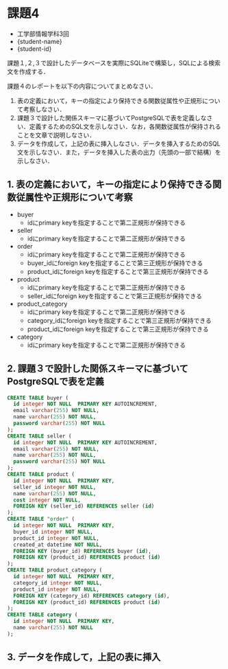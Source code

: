 # 課題4

- 工学部情報学科3回
- {student-name}
- {student-id}

課題１,２,３で設計したデータベースを実際にSQLiteで構築し，SQLによる検索文を作成する．

課題４のレポートを以下の内容についてまとめなさい．

1. 表の定義において，キーの指定により保持できる関数従属性や正規形について考察しなさい．
2. 課題３で設計した関係スキーマに基づいてPostgreSQLで表を定義しなさい．定義するためのSQL文を示しなさい．なお，各関数従属性が保持されることを文章で説明しなさい．
3. データを作成して，上記の表に挿入しなさい．データを挿入するためのSQL文を示しなさい．また，データを挿入した表の出力（先頭の一部で結構）を示しなさい．

## 1. 表の定義において，キーの指定により保持できる関数従属性や正規形について考察

- buyer
    - idにprimary keyを指定することで第二正規形が保持できる
- seller
    - idにprimary keyを指定することで第二正規形が保持できる
- order
    - idにprimary keyを指定することで第二正規形が保持できる
    - buyer_idにforeign keyを指定することで第三正規形が保持できる
    - product_idにforeign keyを指定することで第三正規形が保持できる
- product
    - idにprimary keyを指定することで第二正規形が保持できる
    - seller_idにforeign keyを指定することで第三正規形が保持できる
- product_category
    - idにprimary keyを指定することで第二正規形が保持できる
    - category_idにforeign keyを指定することで第三正規形が保持できる
    - product_idにforeign keyを指定することで第三正規形が保持できる
- category
    - idにprimary keyを指定することで第二正規形が保持できる

## 2. 課題３で設計した関係スキーマに基づいてPostgreSQLで表を定義

```sql
CREATE TABLE buyer (
  id integer NOT NULL  PRIMARY KEY AUTOINCREMENT,
  email varchar(255) NOT NULL,
  name varchar(255) NOT NULL,
  password varchar(255) NOT NULL
);
CREATE TABLE seller (
  id integer NOT NULL  PRIMARY KEY AUTOINCREMENT,
  email varchar(255) NOT NULL,
  name varchar(255) NOT NULL,
  password varchar(255) NOT NULL
);
CREATE TABLE product (
  id integer NOT NULL  PRIMARY KEY,
  seller_id integer NOT NULL,
  name varchar(255) NOT NULL,
  cost integer NOT NULL,
  FOREIGN KEY (seller_id) REFERENCES seller (id)
);
CREATE TABLE "order" (
  id integer NOT NULL  PRIMARY KEY,
  buyer_id integer NOT NULL,
  product_id integer NOT NULL,
  created_at datetime NOT NULL,
  FOREIGN KEY (buyer_id) REFERENCES buyer (id),
  FOREIGN KEY (product_id) REFERENCES product (id)
);
CREATE TABLE product_category (
  id integer NOT NULL  PRIMARY KEY,
  category_id integer NOT NULL,
  product_id integer NOT NULL,
  FOREIGN KEY (category_id) REFERENCES category (id),
  FOREIGN KEY (product_id) REFERENCES product (id)
);
CREATE TABLE category (
  id integer NOT NULL  PRIMARY KEY,
  name varchar(255) NOT NULL
);
```

## 3. データを作成して，上記の表に挿入

```sql

```
